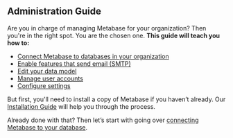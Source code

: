 ## Administration Guide

Are you in charge of managing Metabase for your organization? Then you're in the right spot. You are the chosen one.
**This guide will teach you how to:**

* [Connect Metabase to databases in your organization](01-managing-databases.md)
* [Enable features that send email (SMTP)](02-setting-up-email.md)
* [Edit your data model](03-data-model.md)
* [Manage user accounts](04-managing-users.md)
* [Configure settings](06-configuration-settings.md)

But first, you'll need to install a copy of Metabase if you haven’t already. Our [Installation Guide](../installation-guide/start.md) will help you through the process.

Already done with that? Then let’s start with going over [connecting Metabase to your database](01-managing-databases.md).

